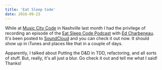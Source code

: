 ```yaml
---
title: 'Eat Sleep Code'
date: 2016-09-23
---
```


While at [Music City Code](http://www.musiccitycode.com/) in Nashville last month I had the privilege of recording an
episode of the [Eat Sleep Code Podcast](http://developer.telerik.com/community/eat-sleep-code/) with
[Ed Charbeneau](https://about.me/edcharbeneau). It's been posted to [SoundCloud](https://soundcloud.com/esc-podcast/music-tdd-and-dd?in=esc-podcast/sets/season-2)
and you can check it out now. It should show up in iTunes and places like that in a couple of days.

Apparently, I talked about Putting the D&D in TDD, refactoring, and all sorts of stuff. But, really, it's
all just a blur. Go check it out and tell me what I said! Thanks!
